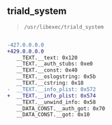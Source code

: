 ## triald_system

> `/usr/libexec/triald_system`

```diff

-427.0.0.0.0
+429.0.0.0.0
   __TEXT.__text: 0x120
   __TEXT.__auth_stubs: 0xe0
   __TEXT.__const: 0x40
   __TEXT.__oslogstring: 0x5b
   __TEXT.__cstring: 0x18
-  __TEXT.__info_plist: 0x572
+  __TEXT.__info_plist: 0x574
   __TEXT.__unwind_info: 0x58
   __DATA_CONST.__auth_got: 0x70
   __DATA_CONST.__got: 0x10

```
